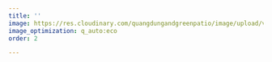 ```yaml
---
title: ''
image: https://res.cloudinary.com/quangdungandgreenpatio/image/upload/v1575692449/posts/5_gwwj1c.png
image_optimization: q_auto:eco
order: 2

---
```

